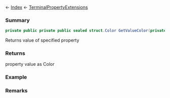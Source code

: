 ← [Index](Api-Index) ← [TerminalPropertyExtensions](Sandbox.ModAPI.Interfaces.TerminalPropertyExtensions)

### Summary

```csharp
private public private public sealed struct.Color GetValueColor(private public interface.IMyTerminalBlock block, string propertyId)
```

Returns value of specified property

### Returns

property value as Color

### Example

### Remarks

